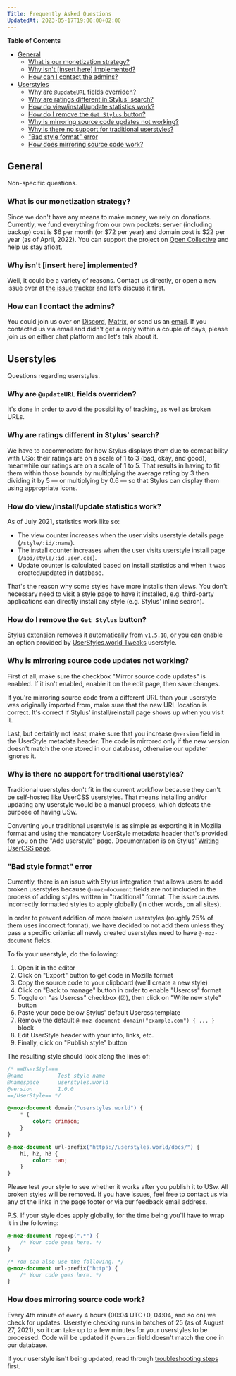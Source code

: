 ```yaml
---
Title: Frequently Asked Questions
UpdatedAt: 2023-05-17T19:00:00+02:00
---
```


<!-- markdown-toc start - Don't edit this section. -->
**Table of Contents**

- [General](#general)
    - [What is our monetization strategy?](#what-is-our-monetization-strategy)
    - [Why isn't \[insert here\] implemented?](#why-isnt-insert-here-implemented)
    - [How can I contact the admins?](#how-can-i-contact-the-admins)
- [Userstyles](#userstyles)
    - [Why are `@updateURL` fields overriden?](#why-are-updateurl-fields-overriden)
    - [Why are ratings different in Stylus' search?](#why-are-ratings-different-in-stylus-search)
    - [How do view/install/update statistics work?](#how-do-viewinstallupdate-statistics-work)
    - [How do I remove the `Get Stylus` button?](#how-do-i-remove-the-get-stylus-button)
    - [Why is mirroring source code updates not working?](#why-is-mirroring-source-code-updates-not-working)
    - [Why is there no support for traditional userstyles?](#why-is-there-no-support-for-traditional-userstyles)
    - ["Bad style format" error](#bad-style-format-error)
    - [How does mirroring source code work?](#how-does-mirroring-source-code-work)

<!-- markdown-toc end -->

## General

Non-specific questions.


### What is our monetization strategy?

Since we don't have any means to make money, we rely on donations. Currently, we
fund everything from our own pockets: server (including backup) cost is $6 per
month (or $72 per year) and domain cost is $22 per year (as of April, 2022). You
can support the project on [Open Collective][oc] and help us stay afloat.

[oc]: https://opencollective.com/userstyles


### Why isn't [insert here] implemented?

Well, it could be a variety of reasons. Contact us directly, or open a new issue
over at [the issue tracker][issues] and let's discuss it first.

[issues]: https://github.com/userstyles-world/userstyles.world/issues


### How can I contact the admins?

You could join us over on [Discord], [Matrix], or send us an [email]. If you
contacted us via email and didn't get a reply within a couple of days, please
join us on either chat platform and let's talk about it.

[Discord]: https://userstyles.world/link/discord
[Matrix]: https://userstyles.world/link/matrix
[email]: mailto:feedback@userstyles.world


## Userstyles

Questions regarding userstyles.


### Why are `@updateURL` fields overriden?

It's done in order to avoid the possibility of tracking, as well as broken URLs.


### Why are ratings different in Stylus' search?

We have to accommodate for how Stylus displays them due to compatibility with
USo: their ratings are on a scale of 1 to 3 (bad, okay, and good), meanwhile our
ratings are on a scale of 1 to 5. That results in having to fit them within
those bounds by multiplying the average rating by 3 then dividing it by 5 — or
multiplying by 0.6 — so that Stylus can display them using appropriate icons.


### How do view/install/update statistics work?

As of July 2021, statistics work like so:

- The view counter increases when the user visits userstyle details page
(`/style/:id/:name`).
- The install counter increases when the user visits userstyle install page
(`/api/style/:id.user.css`).
- Update counter is calculated based on install statistics and when it was
  created/updated in database.

That's the reason why some styles have more installs than views. You don't
necessary need to visit a style page to have it installed, e.g. third-party
applications can directly install any style (e.g. Stylus' inline search).


### How do I remove the `Get Stylus` button?

[Stylus extension] removes it automatically from `v1.5.18`, or you can enable an
option provided by [UserStyles.world Tweaks] userstyle.

[Stylus extension]: https://github.com/openstyles/stylus
[UserStyles.world Tweaks]: https://userstyles.world/style/1/userstyles-world-tweaks


### Why is mirroring source code updates not working?

First of all, make sure the checkbox "Mirror source code updates" is enabled. If
it isn't enabled, enable it on the edit page, then save changes.

If you're mirroring source code from a different URL than your userstyle was
originally imported from, make sure that the new URL location is correct. It's
correct if Stylus' install/reinstall page shows up when you visit it.

Last, but certainly not least, make sure that you increase `@version` field in
the UserStyle metadata header. The code is mirrored only if the new version
doesn't match the one stored in our database, otherwise our updater ignores it.


### Why is there no support for traditional userstyles?

Traditional userstyles don't fit in the current workflow because they can't be
self-hosted like UserCSS userstyles. That means installing and/or updating any
userstyle would be a manual process, which defeats the purpose of having USw.

Converting your traditional userstyle is as simple as exporting it in Mozilla
format and using the mandatory UserStyle metadata header that's provided for you
on the "Add userstyle" page. Documentation is on Stylus' [Writing UserCSS page].

[Writing UserCSS page]: https://github.com/openstyles/stylus/wiki/Writing-UserCSS


### "Bad style format" error

Currently, there is an issue with Stylus integration that allows users to add
broken userstyles because `@-moz-document` fields are not included in the
process of adding styles written in "traditional" format. The issue causes
incorrectly formatted styles to apply globally (in other words, on all sites).

In order to prevent addition of more broken userstyles (roughly 25% of them uses
incorrect format), we have decided to not add them unless they pass a specific
criteria: all newly created userstyles need to have `@-moz-document` fields.

To fix your userstyle, do the following:

1. Open it in the editor
1. Click on "Export" button to get code in Mozilla format
1. Copy the source code to your clipboard (we'll create a new style)
1. Click on "Back to manage" button in order to enable "Usercss" format
1. Toggle on "as Usercss" checkbox (☑), then click on "Write new style" button
1. Paste your code below Stylus' default Usercss template
1. Remove the default `@-moz-document domain("example.com") { ... }` block
1. Edit UserStyle header with your info, links, etc.
1. Finally, click on "Publish style" button

The resulting style should look along the lines of:

```css
/* ==UserStyle==
@name           Test style name
@namespace      userstyles.world
@version        1.0.0
==/UserStyle== */

@-moz-document domain("userstyles.world") {
    * {
        color: crimson;
    }
}

@-moz-document url-prefix("https://userstyles.world/docs/") {
    h1, h2, h3 {
        color: tan;
    }
}
```

Please test your style to see whether it works after you publish it to USw. All
broken styles will be removed. If you have issues, feel free to contact us via
any of the links in the page footer or via our feedback email address.

P.S. If your style does apply globally, for the time being you'll have to wrap
it in the following:

```css
@-moz-document regexp(".*") {
    /* Your code goes here. */
}

/* You can also use the following. */
@-moz-document url-prefix("http") {
    /* Your code goes here. */
}
```


### How does mirroring source code work?

Every 4th minute of every 4 hours (00:04 UTC+0, 04:04, and so on) we check for
updates. Userstyle checking runs in batches of 25 (as of August 27, 2021), so it
can take up to a few minutes for your userstyles to be processed. Code will be
updated if `@version` field doesn't match the one in our database.

If your userstyle isn't being updated, read through [troubleshooting
steps](#why-is-mirroring-source-code-updates-not-working) first.
